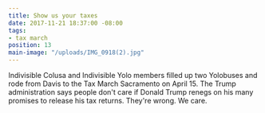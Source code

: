 ```yaml
---
title: Show us your taxes
date: 2017-11-21 18:37:00 -08:00
tags:
- tax march
position: 13
main-image: "/uploads/IMG_0918(2).jpg"
---
```


Indivisible Colusa and Indivisible Yolo members filled up two Yolobuses and rode from Davis to the Tax March Sacramento on April 15. The Trump administration says people don't care if Donald Trump renegs on his many promises to release his tax returns. They're wrong. We care.